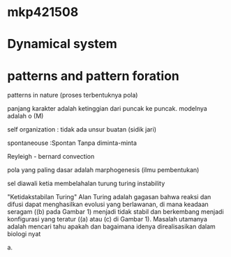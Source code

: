# mkp421508
<h1>Dynamical system</h1>

<h1>patterns and pattern foration</h1>
<p>patterns in nature (proses terbentuknya pola)</p>

<p>panjang karakter adalah ketinggian dari puncak ke puncak. modelnya adalah o (M)

self organization : tidak ada unsur buatan (sidik jari)

spontaneouse :Spontan Tanpa diminta-minta

Reyleigh - bernard convection

pola yang paling dasar adalah marphogenesis (ilmu pembentukan)

sel diawali ketia membelahalan turung 
turing  instability 

"Ketidakstabilan Turing" Alan Turing adalah gagasan bahwa reaksi dan difusi dapat menghasilkan evolusi yang berlawanan, di mana keadaan seragam ((b) pada Gambar 1) menjadi tidak stabil dan berkembang menjadi konfigurasi yang teratur ((a) atau (c) di Gambar 1). Masalah utamanya adalah mencari tahu apakah dan bagaimana idenya direalisasikan dalam biologi nyat<p>a.
